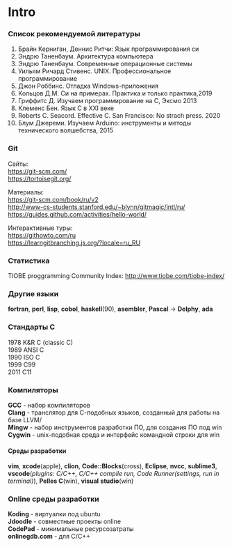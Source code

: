 
# Intro

### Список рекомендуемой литературы

1. Брайн Керниган, Деннис Ритчи: Язык программирования си
2. Эндрю Таненбаум. Архитектура компьютера
3. Эндрю Таненбаум. Современные операционные системы
4. Уильям Ричард Стивенс. UNIX. Профессиональное программирование
5. Джон Роббинс. Отладка Windows-приложения
6. Кольцов Д.М. Си на примерах. Практика и только практика,2019
7. Гриффитс Д. Изучаем программирование на С, Эксмо 2013
8. Клеменс Бен. Язык С в XXI веке
9. Roberts C. Seacord. Effective C. San Francisco: No strach press. 2020
10. Блум Джереми. Изучаем Arduino: инструменты и методы технического волшебства, 2015

### Git

Сайты:  
<https://git-scm.com/>  
<https://tortoisegit.org/>  

Материалы:  
<https://git-scm.com/book/ru/v2>  
<http://www-cs-students.stanford.edu/~blynn/gitmagic/intl/ru/>  
<https://guides.github.com/activities/hello-world/>  

Интерактивные туры:  
<https://githowto.com/ru>  
<https://learngitbranching.js.org/?locale=ru_RU>  

### Cтатистика

TIOBE proggramming Community Index: <http://www.tiobe.com/tiobe-index/>  

### Другие языки

**fortran**, **perl**, **lisp**, **cobol**, **haskell**(90), **asembler**, **Pascal** -> **Delphy**, **ada**

### Стандарты C

1978 K&R C (classic C)  
1989 ANSI C  
1990 ISO C  
1999 C99  
2011 C11  

### Компиляторы

**GCC** - набор компиляторов  
**Clang** - транслятор для С-подобных языков, созданный для работы на базе LLVM/  
**Mingw** - набор инструментов разработки ПО, для создания ПО под win  
**Cygwin** - unix-подобная среда и интерфейс командной строки для win  

#### Среды разработки

**vim**, **xcode**(apple), **clion**, **Code::Blocks**(cross), **Eclipse**, **nvcc**, **sublime3**, **vscode**(_plugins: C/C++, C/C++ compile run, Code Runner(settings, run in terminal)_), **Pelles C**(win), **visual** **studio**(win)  

### Online среды разработки

**Koding** - виртуалки под ubuntu  
**Jdoodle** - совместные проекты online  
**CodePad** - минимальные ресурсозатраты  
**onlinegdb.com** - для С/С++
